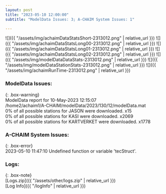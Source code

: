 ```yaml
---
layout: post
title: "2023-05-10 12:00:00"
subtitle: "ModelData Issues: 3; A-CHAIM System Issues: 1"

---
```


![]({{ "/assets/img/achaimDataStatsShort-2313012.png" | relative_url }})
![]({{ "/assets/img/achaimDataStatsLong00-2313012.png" | relative_url }})
![]({{ "/assets/img/achaimDataStatsLong01-2313012.png" | relative_url }})
![]({{ "/assets/img/achaimDataStatsLong02-2313012.png" | relative_url }})
![]({{ "/assets/img/modelDataDataStats-2313012.png" | relative_url }})
![]({{ "/assets/img/modelDataStationStats-2313012.png" | relative_url }})
![]({{ "/assets/img/achaimRunTime-2313012.png" | relative_url }})


### ModelData Issues:  
  
{: .box-warning}  
 ModelData report for 10-May-2023 12:15:07   
 /home2/achaim1/A-CHAIM/modelData/2023/130/12/modelData.mat   
 0% of all possible stations for JASON were downloaded. x15   
 0% of all possible stations for KASI were downloaded. x2069   
 0% of all possible stations for KARTVERKET were downloaded. x1778   
  
### A-CHAIM System Issues:  
  
{: .box-error}  
2023-05-10 11:47:10 Undefined function or variable 'tecStruct'.  

### Logs:  
  
{: .box-note}  
[Logs.zip]({{ "/assets/other/logs.zip" | relative_url }})  
[Log Info]({{ "/logInfo" | relative_url }})  
